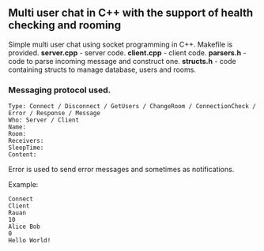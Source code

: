 ## Multi user chat in C++ with the support of health checking and rooming
Simple multi user chat using socket programming in C++. Makefile is provided.
**server.cpp** -  server code.
**client.cpp** - client code.
**parsers.h** - code to parse incoming message and construct one.
**structs.h** - code containing structs to manage database, users and rooms.

### Messaging protocol used.
```
Type: Connect / Disconnect / GetUsers / ChangeRoom / ConnectionCheck / Error / Response / Message
Who: Server / Client
Name:
Room:
Receivers:
SleepTime:
Content:
```
Error is used to send error messages and sometimes as notifications.

Example:
```
Connect
Client
Rauan
10
Alice Bob
0
Hello World!
```
